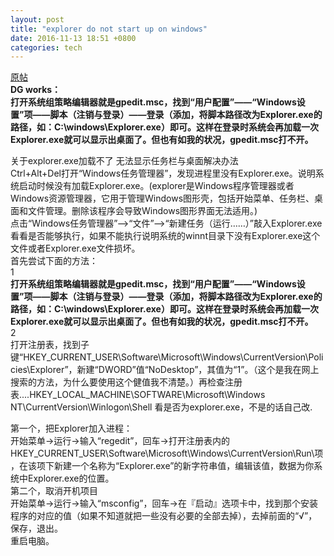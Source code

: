 ```yaml
---
layout: post
title: "explorer do not start up on windows"
date: 2016-11-13 18:51 +0800
categories: tech
---
```

[原帖](https://zhidao.baidu.com/question/588254618.html)  
**DG works：**  
**打开系统组策略编辑器就是gpedit.msc，找到“用户配置”——“Windows设置”项——脚本（注销与登录）——登录（添加，将脚本路径改为Explorer.exe的路径，如：C:\windows\Explorer.exe）即可。这样在登录时系统会再加载一次Explorer.exe就可以显示出桌面了。但也有如我的状况，gpedit.msc打不开。**  



关于explorer.exe加载不了 无法显示任务栏与桌面解决办法  
Ctrl+Alt+Del打开“Windows任务管理器”，发现进程里没有Explorer.exe。说明系统启动时候没有加载Explorer.exe。(explorer是Windows程序管理器或者Windows资源管理器，它用于管理Windows图形壳，包括开始菜单、任务栏、桌面和文件管理。删除该程序会导致Windows图形界面无法适用。)  
点击“Windows任务管理器”-->“文件”-->“新建任务（运行……）”敲入Explorer.exe看看是否能够执行，如果不能执行说明系统的winnt目录下没有Explorer.exe这个文件或者Explorer.exe文件损坏。  
首先尝试下面的方法：  
1  
**打开系统组策略编辑器就是gpedit.msc，找到“用户配置”——“Windows设置”项——脚本（注销与登录）——登录（添加，将脚本路径改为Explorer.exe的路径，如：C:\windows\Explorer.exe）即可。这样在登录时系统会再加载一次Explorer.exe就可以显示出桌面了。但也有如我的状况，gpedit.msc打不开。**  
2  
打开注册表，找到子键“HKEY_CURRENT_USER\Software\Microsoft\Windows\CurrentVersion\Policies\Explorer”，新建“DWORD”值“NoDesktop”，其值为“1”。（这个是我在网上搜索的方法，为什么要使用这个健值我不清楚。）再检查注册表....HKEY_LOCAL_MACHINE\SOFTWARE\Microsoft\Windows NT\CurrentVersion\Winlogon\Shell 
看是否为explorer.exe，不是的话自己改.  

第一个，把Explorer加入进程：  
开始菜单→运行→输入“regedit”，回车→打开注册表内的HKEY_CURRENT_USER\Software\Microsoft\Windows\CurrentVersion\Run\项，在该项下新建一个名称为“Explorer.exe”的新字符串值，编辑该值，数据为你系统中Explorer.exe的位置。  
第二个，取消开机项目  
开始菜单→运行→输入“msconfig”，回车→在『启动』选项卡中，找到那个安装程序的对应的值（如果不知道就把一些没有必要的全部去掉），去掉前面的“√”，保存，退出。  
重启电脑。
